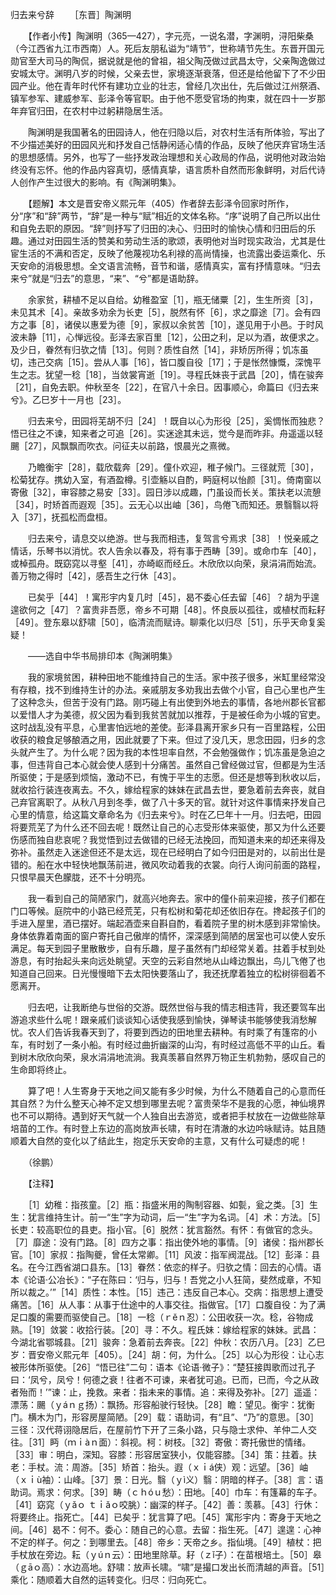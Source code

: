 归去来兮辞
　　［东晋］陶渊明 

　　【作者小传】陶渊明（365—427），字元亮，一说名潜，字渊明，浔阳柴桑（今江西省九江市西南）人。死后友朋私谥为“靖节”，世称靖节先生。东晋开国元勋官至大司马的陶侃，据说就是他的曾祖，祖父陶茂做过武昌太守，父亲陶逸做过安城太守。渊明八岁的时候，父亲去世，家境逐渐衰落，但还是给他留下了不少田园产业。他在青年时代怀有建功立业的壮志，曾经几次出仕，先后做过江州祭酒、镇军参军、建威参军、彭泽令等官职。由于他不愿受官场的拘束，就在四十一岁那年弃官归田，在农村中过躬耕隐居生活。 

　　陶渊明是我国著名的田园诗人，他在归隐以后，对农村生活有所体验，写出了不少描述美好的田园风光和抒发自己恬静闲适心情的作品，反映了他厌弃官场生活的思想感情。另外，也写了一些抒发政治理想和关心政局的作品，说明他对政治始终没有忘怀。他的作品内容真切，感情真挚，语言质朴自然而形象鲜明，对后代诗人创作产生过很大的影响。有《陶渊明集》。　

　　【题解】本文是晋安帝义熙元年（405）作者辞去彭泽令回家时所作，分“序”和“辞”两节，“辞”是一种与“赋”相近的文体名称。“序”说明了自己所以出仕和自免去职的原因。“辞”则抒写了归田的决心、归田时的愉快心情和归田后的乐趣。通过对田园生活的赞美和劳动生活的歌颂，表明他对当时现实政治，尤其是仕宦生活的不满和否定，反映了他蔑视功名利禄的高尚情操，也流露出委运乘化、乐天安命的消极思想。全文语言流畅，音节和谐，感情真实，富有抒情意味。“归去来兮”就是“归去”的意思，“来”、“兮”都是语助辞。

　　余家贫，耕植不足以自给。幼稚盈室［1］，瓶无储粟［2］，生生所资［3］，未见其术［4］。亲故多劝余为长吏［5］，脱然有怀［6］，求之靡途［7］。会有四方之事［8］，诸侯以惠爱为德［9］，家叔以余贫苦［10］，遂见用于小邑。于时风波未静［11］，心惮远役。彭泽去家百里［12］，公田之利，足以为酒，故便求之。及少日，眷然有归欤之情［13］。何则？质性自然［14］，非矫厉所得；饥冻虽切，违己交病［15］。尝从人事［16］，皆口腹自役［17］；于是怅然慷慨，深愧平生之志。犹望一稔［18］，当敛裳宵逝［19］。寻程氏妹丧于武昌［20］，情在骏奔［21］，自免去职。仲秋至冬［22］，在官八十余日。因事顺心，命篇曰《归去来兮》。乙巳岁十一月也［23］。

　　归去来兮，田园将芜胡不归［24］！既自以心为形役［25］，奚惆怅而独悲？悟已往之不谏，知来者之可追［26］。实迷途其未远，觉今是而昨非。舟遥遥以轻颺［27］，风飘飘而吹衣。问征夫以前路，恨晨光之熹微。

　　乃瞻衡宇［28］，载欣载奔［29］。僮仆欢迎，稚子候门。三径就荒［30］，松菊犹存。携幼入室，有酒盈樽。引壶觞以自酌，眄庭柯以怡颜［31］。倚南窗以寄傲［32］，审容膝之易安［33］。园日涉以成趣，门虽设而长关。策扶老以流憩［34］，时矫首而遐观［35］。云无心以出岫［36］，鸟倦飞而知还。景翳翳以将入［37］，抚孤松而盘桓。

　　归去来兮，请息交以绝游。世与我而相违，复驾言兮焉求［38］！悦亲戚之情话，乐琴书以消忧。农人告余以春及，将有事于西畴［39］。或命巾车［40］，或棹孤舟。既窈窕以寻壑［41］，亦崎岖而经丘。木欣欣以向荣，泉涓涓而始流。善万物之得时［42］，感吾生之行休［43］。

　　已矣乎［44］！寓形宇内复几时［45］，曷不委心任去留［46］？胡为乎遑遑欲何之［47］？富贵非吾愿，帝乡不可期［48］。怀良辰以孤往，或植杖而耘耔［49］。登东皋以舒啸［50］，临清流而赋诗。聊乘化以归尽［51］，乐乎天命复奚疑！

　　——选自中华书局排印本《陶渊明集》　

　　我的家境贫困，耕种田地不能维持自己的生活。家中孩子很多，米缸里经常没有存粮，找不到维持生计的办法。亲戚朋友多劝我出去做个小官，自己心里也产生了这种念头，但苦于没有门路。刚巧碰上有出使到外地去的事情，各地州郡长官都以爱惜人才为美德，叔父因为看到我贫苦就加以推荐，于是被任命为小城的官吏。这时战乱没有平息，心里害怕远地的差使。彭泽县离开家乡只有一百里路程，公田收获的粮食足够酿酒之用，因此就要了下来。但过了没几天，思念田园，归乡的念头就产生了。为什么呢？因为我的本性坦率自然，不会勉强做作；饥冻虽是急迫之事，但违背自己本心就会使人感到十分痛苦。虽然自己曾经做过官，但都是为生活所驱使；于是感到烦恼，激动不已，有愧于平生的志愿。但还是想等到秋收以后，就收拾行装连夜离去。不久，嫁给程家的妹妹在武昌去世，要急着前去奔丧，就自己弃官离职了。从秋八月到冬季，做了八十多天的官。就针对这件事情来抒发自己心里的情意，给这篇文章命名为《归去来兮》。时在乙巳年十一月。归去吧，田园将要荒芜了为什么还不回去呢！既然让自己的心志受形体来驱使，那又为什么还要伤感而独自悲哀呢？我觉悟到过去做错的已经无法挽回，而知道未来的却还来得及弥补。虽然走入迷途但还不是太远，现在已经明白了如今归田是对的，以前出仕是错的。船在水中轻快地飘荡前进，微风吹动着我的衣裳。向行人询问前面的路程，只恨早晨天色朦胧，还不十分明亮。

　　我一看到自己的简陋家门，就高兴地奔去。家中的僮仆前来迎接，孩子们都在门口等候。庭院中的小路已经荒芜，只有松树和菊花却还依旧存在。搀起孩子们的手进入屋里，酒已摆好。端起酒壶来自斟自酌，看着院子里的树木感到非常愉快。身体依靠着南面的窗户寄托自己傲岸的情怀，深深感到简陋的居室也可以使人安乐满足。每天到园子里散散步，自有乐趣，屋子虽然有门却经常关着。拄着手杖到处游息，有时抬起头来向远处眺望。天空的云彩自然地从山峰边飘出，鸟儿飞倦了也知道自己回来。日光慢慢暗下去太阳快要落山了，我还抚摩着独立的松树徘徊着不愿离开。

　　归去吧，让我断绝与世俗的交游。既然世俗与我的情志相违背，我还要驾车出游追求些什么呢！跟亲戚们谈谈知心话使我感到愉快，弹琴读书能够使我消愁解忧。农人们告诉我春天到了，将要到西边的田地里去耕种。有时乘了有篷帘的小车，有时划了一条小船。有时经过曲折幽深的山沟，有时经过高低不平的山丘。看到树木欣欣向荣，泉水涓涓地流淌。我真羡慕自然界万物正生机勃勃，感叹自己的生命即将终止。

　　算了吧！人生寄身于天地之间又能有多少时候，为什么不随着自己的心意而任其自然？为什么整天心神不定又想到哪里去呢？富贵荣华不是我的心愿，神仙境界也不可以期待。遇到好天气就一个人独自出去游览，或者把手杖放在一边做些除草培苗的工作。有时登上东边的高岗放声长啸，有时在清澈的水边吟咏赋诗。姑且随顺着大自然的变化以了结此生，抱定乐天安命的主意，又有什么可疑虑的呢！

　　（徐鹏）　

　　【注释】

　　［1］幼稚：指孩童。［2］瓶：指盛米用的陶制容器、如甏，瓮之类。［3］生生：犹言维持生计。前一“生”字为动词，后一“生”字为名词。［4］术：方法。［5］长吏：较高职位的县吏。指小官。［6］脱然：犹言豁然。有怀：有做官的念头。［7］靡途：没有门路。［8］四方之事：指出使外地的事情。［9］诸侯：指州郡长官。［10］家叔：指陶夔，曾任太常卿。［11］风波：指军阀混战。［12］彭泽：县名。在今江西省湖口县东。［13］眷然：依恋的样子。归欤之情：回去的心情。语本《论语·公冶长》：“子在陈曰：‘归与，归与！吾党之小人狂简，斐然成章，不知所以裁之。’”［14］质性：本性。［15］违己：违反自己本心。交病：指思想上遭受痛苦。［16］从人事：从事于仕途中的人事交往。指做官。［17］口腹自役：为了满足口腹的需要而驱使自己。［18］一稔（ｒěｎ忍）：公田收获一次。稔，谷物成熟。［19］敛裳：收拾行装。［20］寻：不久。程氏妹：嫁给程家的妹妹。武昌：今湖北省鄂城县。［21］骏奔：急着前去奔丧。［22］仲秋：农历八月。［23］乙巳岁：晋安帝义熙元年［405）。［24］胡：何，为什么。［25］以心为形役：让心志被形体所驱使。［26］“悟已往”二句：语本《论语·微子》：“楚狂接舆歌而过孔子曰：‘凤兮，凤兮！何德之衰！往者不可谏，来者犹可追。已而，已而，今之从政者殆而！’”谏：止，挽救。来者：指未来的事情。追：来得及弥补。［27］遥遥：漂荡：颺（ｙáｎｇ扬）：飘扬。形容船驶行轻快。［28］瞻：望见。衡宇：犹衡门。横木为门，形容房屋简陋。［29］载：语助词，有“且”、“乃”的意思。［30］三径：汉代蒋诩隐居后，在屋前竹下开了三条小路，只与隐士求仲、羊仲二人交往。［31］眄（ｍｉàｎ面）：斜视。柯：树枝。［32］寄傲：寄托傲世的情绪。［33］审：明白，深知。容膝：形容居室狭小，仅能容膝。［34］策：拄着。扶老：手杖。流：周游。［35］矫首：抬头。遐（ｘｉá侠）观：远望。［36］岫（ｘｉù袖）：山峰。［37］景：日光。翳（ｙì义）翳：阴暗的样子。［38］言：语助词。焉求：何求。［39］畴（ｃｈóｕ愁）：田地。［40］巾车：有篷幕的车子。［41］窈窕（ｙǎｏ ｔｉǎｏ咬脁）：幽深的样子。［42］善：羡慕。［43］行休：将要终止。指死亡。［44］已矣乎：犹言算了吧。［45］寓形宇内：寄身于天地之间。［46］曷不：何不。委心：随自己的心意。去留：指生死。［47］遑遑：心神不定的样子。何之：到哪里去。［48］帝乡：天帝之乡。指仙境。［49］植杖：把手杖放在旁边。耘（ｙúｎ云）：田地里除草。耔（ｚǐ子）：在苗根培土。［50］皋（ｇāｏ高）：水边高地。舒啸：放声长啸。“啸”是撮口发出长而清越的声音。［51］乘化：随顺着大自然的运转变化。归尽：归向死亡。 


